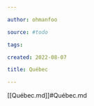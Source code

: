 ```yaml
---

author: ohmanfoo

source: #todo

tags: 

created: 2022-08-07

title: Québec

---
```

[[Québec.md]]#Québec.md